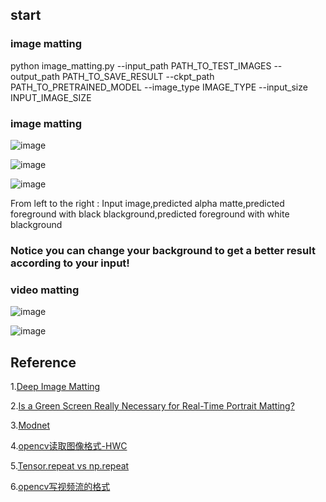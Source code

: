 ## start
### image matting
python image_matting.py --input_path PATH_TO_TEST_IMAGES --output_path PATH_TO_SAVE_RESULT --ckpt_path PATH_TO_PRETRAINED_MODEL --image_type IMAGE_TYPE --input_size INPUT_IMAGE_SIZE

### image matting

![image](https://github.com/LianShuaiLong/CV_Applications/blob/master/matting/test_results/multi_combined.png)

![image](https://github.com/LianShuaiLong/CV_Applications/blob/master/matting/test_results/Obama_combined.png)

![image](https://github.com/LianShuaiLong/CV_Applications/blob/master/matting/test_results/beauty_combined.png)

From left to the right : Input image,predicted alpha matte,predicted foreground with black blackground,predicted foreground with white blackground
### Notice you can change your background to get a better result according to your input!

### video matting

![image]("https://github.com/LianShuaiLong/CV_Applications/blob/master/matting/test_videos/demo.gif")

![image]("https://github.com/LianShuaiLong/CV_Applications/blob/master/matting/video_results/demo.gif)


## Reference
1.[Deep Image Matting](https://arxiv.org/pdf/1703.03872.pdf)

2.[Is a Green Screen Really Necessary for Real-Time Portrait Matting?](https://arxiv.org/pdf/2011.11961.pdf)

3.[Modnet](https://github.com/ZHKKKe/MODNet)

4.[opencv读取图像格式-HWC](https://blog.csdn.net/qq_39938666/article/details/86701344)

5.[Tensor.repeat vs np.repeat](https://blog.csdn.net/qq_39938666/article/details/88412817?utm_medium=distribute.pc_relevant.none-task-blog-BlogCommendFromBaidu-2.control&depth_1-utm_source=distribute.pc_relevant.none-task-blog-BlogCommendFromBaidu-2.control)

6.[opencv写视频流的格式](https://blog.csdn.net/qq_34877350/article/details/89415672)
